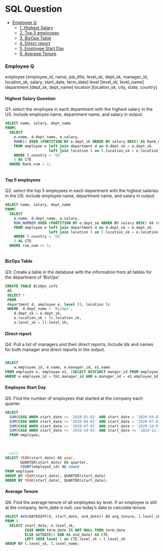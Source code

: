 # SQL Question 
<!-- MarkdownTOC -->
- [Employee Q](#Employee-Q)
	- [1. Highest Salary](#Highest-Salary-Question)
	- [2. Top 5 employees](#Top-5-employees)
	- [3. BizOps Table](#BizOps-Table)
  - [4. Direct report](#Direct-report)
  - [5. Employee Start Day](#Employee-Start-Day)
  - [6. Average Tenure](#Average-Tenure)
	

<!-- MarkdownTOC -->


### Employee Q
employee [employee_id, name, job_title, level_sk, dept_sk, manager_id, location_sk, salary, start_date, term_date]
level [level_sk, level_name]  
department [dept_sk, dept_name]
location [location_sk, city, state, country]

#### Highest Salary Question
Q1: select the employee in each department with the highest salary in the US. include employee name, department name, and salary in output. 

```sql
SELECT name, salary, dept_name
FROM(
  SELECT 
    e.name, d.dept_name, e.salary,
    RANK() OVER (PARTITION BY e.dept_sk ORDER BY salary DESC) AS Rank_num
    FROM employee e left join department d on d.dept_sk = e.dept_sk 
                    left join location l on l.location_sk = e.location_sk
    WHERE l.country = 'US' 
    ) AS CTE
  WHERE Rank_num = 1;
  
```

#### Top 5 employees
Q2: select the top 5 employees in each department with the highest salaries in the US. include employee name, department name, and salary in output. 

```sql
SELECT name, salary, dept_name
FROM(
  SELECT 
    e.name, d.dept_name, e.salary,
    ROW_NUMBER OVER (PARTITION BY e.dept_sk ORDER BY salary DESC) AS row_num
    FROM employee e left join department d on d.dept_sk = e.dept_sk 
                    left join location l on l.location_sk = e.location_sk
    WHERE l.country = 'US' 
    ) AS CTE
  WHERE row_num <= 5;
  
```

#### BizOps Table
Q3: Create a table in the database with the information from all tables for the department of  ‘BizOps’.

```sql
CREATE TABLE BizOps_info 
 AS 
 SELECT * 
 FROM 
 department d, employee e, level ll, location lc
 WHERE  d.dept_name = 'BizOps',
 	d.dept_sk = e.dept_sk,
	e.location_sk = lc.location_sk,
	e.level_sk = ll.level_sk;
```


#### Direct report
Q4: Pull a list of managers and their direct reports, Include Ids and names for both manager and direct reports in the output. 

```sql

SELECT 
	e.employee_id, e.name, e.manager_id, e1.name
FROM employee e, employee e1, (SELECT DISTINCT manger_id FROM employee) AS tb1
WHERE e.employee_id = tb1.manager_id AND e.manager_id = e1.employee_id;

```

#### Employee Start Day
Q5: Find the number of employees that started at the company each quarter.


```sql
SELECT  
  SUM(CASE WHEN start_date >= '2020-01-01' AND start_date < '2020-04-01' THEN 1 ELSE 0 END) AS Q1,
  SUM(CASE WHEN start_date >= '2020-04-01' AND start_date < '2020-07-01' THEN 1 ELSE 0 END) AS Q2,
  SUM(CASE WHEN start_date >= '2020-07-01' AND start_date < '2020-10-01' THEN 1 ELSE 0 END) AS Q3,
  SUM(CASE WHEN start_date >= '2020-10-01' AND start_date <= '2020-12-31' THEN 1 ELSE 0 END) AS Q4,
  FROM employee;
  
  
  
--sol2
SELECT YEAR(start_date) AS year, 
       QUARTER(start_date) AS quarter, 
       COUNT(employee_id) AS count
FROM employee
GROUP BY YEAR(start_date), QUARTER(start_date)
ORDER BY YEAR(start_date), QUARTER(start_date);
```

#### Average Tenure
Q6: Find the average tenure of all employees by level. If an employee is still at the company, term_date is null; use today’s date to calculate tenure.

```sql
SELECT AVG(DATEDIFF(d, start_date, end_date)) AS avg_tenure, l.level_sk, l.level_name
FROM (
  SELECT start_date, e.level_sk, 
         CASE WHEN term_date IS NOT NULL THEN term_date
         ELSE GETDATE() END AS end_date) AS CTE 
         LEFT JOIN level l on CTE.level_sk = l.level_sk       
GROUP BY l.level_sk, l.level_name;

```
